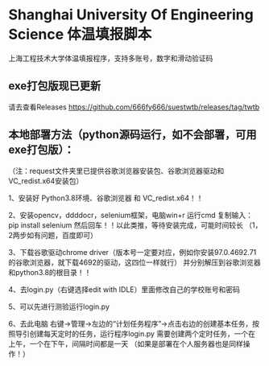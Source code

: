 # Shanghai University Of Engineering Science 体温填报脚本
上海工程技术大学体温填报程序，支持多账号，数字和滑动验证码
## exe打包版现已更新
请去查看Releases 
https://github.com/666fy666/suestwtb/releases/tag/twtb
## 本地部署方法（python源码运行，如不会部署，可用exe打包版）：
（注：request文件夹里已提供谷歌浏览器安装包、谷歌浏览器驱动和VC_redist.x64安装包）

1、安装好 Python3.8环境、谷歌浏览器 和 VC_redist.x64！！

2、安装opencv，ddddocr，selenium框架，电脑win+r 运行cmd 复制输入：pip install selenium 然后回车！！以此类推，等待安装完成，可能时间较长
（1，2两步如有问题，百度即可）

3、下载谷歌驱动chrome driver（版本号一定要对应，例如你安装97.0.4692.71的谷歌浏览器，就下载4692的驱动，这四位一样就行）
   并分别解压到谷歌浏览器和python3.8的根目录！！ 

4、去login.py（右键选择edit with IDLE）里面修改自己的学校账号和密码

5、可以先进行测验运行login.py 

6、去此电脑 右键->管理->左边的“计划任务程序”->点击右边的创建基本任务，按照导引创建每天定时的任务，运行程序login.py
   需要创建两个定时任务，一个在上午，一个在下午，间隔时间都是一天
  （如果是部署在个人服务器也是同样操作！）
